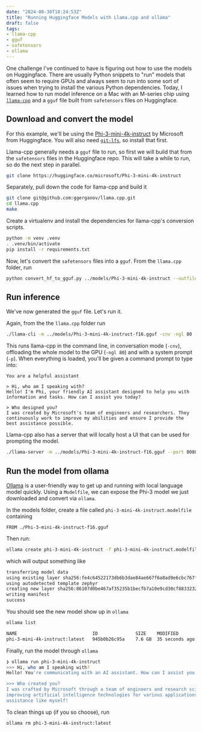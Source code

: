 ```yaml
---
date: "2024-08-30T18:24:53Z"
title: "Running Huggingface Models with Llama.cpp and ollama"
draft: false
tags:
- llama-cpp
- gguf
- safetensors
- ollama
---
```


One challenge I've continued to have is figuring out how to use the models on Huggingface.
There are usually Python snippets to "run" models that often seem to require GPUs and always seem to run into some sort of issues when trying to install the various Python dependencies.
Today, I learned how to run model inference on a Mac with an M-series chip using [`llama-cpp`](https://github.com/ggerganov/llama.cpp) and a `gguf` file built from `safetensors` files on Huggingface.

## Download and convert the model

For this example, we'll be using the [Phi-3-mini-4k-instruct](https://huggingface.co/microsoft/Phi-3-mini-4k-instruct) by Microsoft from Huggingface.
You will also need [`git-lfs`](https://git-lfs.com/), so install that first.

Llama-cpp generally needs a `gguf` file to run, so first we will build that from the `safetensors` files in the Huggingface repo.
This will take a while to run, so do the next step in parallel.

```sh
git clone https://huggingface.co/microsoft/Phi-3-mini-4k-instruct
```

Separately, pull down the code for llama-cpp and build it

```sh
git clone git@github.com:ggerganov/llama.cpp.git
cd llama.cpp
make
```

Create a virtualenv and install the dependencies for llama-cpp's conversion scripts.

```sh
python -m venv .venv
. .venv/bin/activate
pip install -r requirements.txt
```

Now, let's convert the `safetensors` files into a `gguf`.
From the `llama.cpp` folder, run

```sh
python convert_hf_to_gguf.py ../models/Phi-3-mini-4k-instruct --outfile ../models/Phi-3-mini-4k-instruct-f16.gguf --outtype f16
```

## Run inference

We've now generated the `gguf` file.
Let's run it.

Again, from the the `llama.cpp` folder run

```sh
./llama-cli -m ../models/Phi-3-mini-4k-instruct-f16.gguf -cnv -ngl 80 -p "You are a helpful assistant"
```

This runs llama-cpp in the command line, in conversation mode (`-cnv`), offloading the whole model to the GPU (`-ngl 80`) and with a system prompt (`-p`).
When everything is loaded, you'll be given a command prompt to type into:


```text
You are a helpful assistant

> Hi, who am I speaking with?
Hello! I'm Phi, your friendly AI assistant designed to help you with information and tasks. How can I assist you today?

> Who designed you?
I was created by Microsoft's team of engineers and researchers. They continuously work to improve my abilities and ensure I provide the best assistance possible.
```

Llama-cpp also has a server that will locally host a UI that can be used for prompting the model.

```sh
./llama-server -m ../models/Phi-3-mini-4k-instruct-f16.gguf --port 8080
```

## Run the model from ollama

[Ollama](https://ollama.com/) is a user-friendly way to get up and running with local language model quickly.
Using a `Modelfile`, we can expose the Phi-3 model we just downloaded and convert via `ollama`.

In the models folder, create a file called `phi-3-mini-4k-instruct.modelfile` containing

```text
FROM ./Phi-3-mini-4k-instruct-f16.gguf
```

Then run:

```sh
ollama create phi-3-mini-4k-instruct -f phi-3-mini-4k-instruct.modelfile
```

which will output something like

```sh
transferring model data
using existing layer sha256:fe4c64522173db6b3dae84ae667f6a8ad9e6cbc767f37ef165addbed991b129d
using autodetected template zephyr
creating new layer sha256:86107d0be467af35235b1becfb7a10e9cd30cf88332325c66670d70c90ee82b1
writing manifest
success
```

You should see the new model show up in `ollama`

```sh
ollama list
```

```sh
NAME                            ID              SIZE    MODIFIED
phi-3-mini-4k-instruct:latest   945b0b26c95a    7.6 GB  35 seconds ago
```

Finally, run the model through `ollama`

```sh
❯ ollama run phi-3-mini-4k-instruct
>>> Hi, who am I speaking with?
Hello! You're communicating with an AI assistant. How can I assist you today?

>>> Who created you?
I was crafted by Microsoft through a team of engineers and research scientists dedicated to
improving artificial intelligence technologies for various applications, including conversational
assistance like myself!
```

To clean things up (if you so choose), run

```sh
ollama rm phi-3-mini-4k-instruct:latest
```
